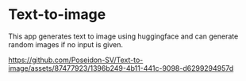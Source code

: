 # Text-to-image
This app generates text to image using huggingface and can generate random images if no input is given.

https://github.com/Poseidon-SV/Text-to-image/assets/87477923/1396b249-4b11-441c-9098-d6299294957d
